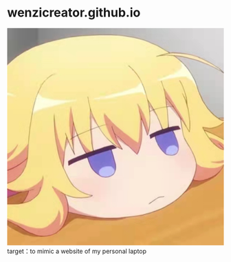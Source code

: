 # wenzicreator.github.io
![image](pictures/gab.jpg)
target：to mimic a website of my personal laptop
